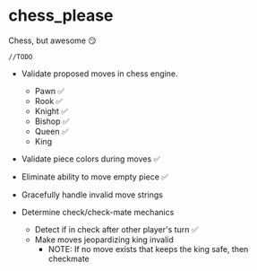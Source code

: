 # chess_please
Chess, but awesome :smirk:

`//TODO`
- Validate proposed moves in chess engine.
    - Pawn :white_check_mark:
    - Rook :white_check_mark:
    - Knight :white_check_mark:
    - Bishop :white_check_mark:
    - Queen :white_check_mark:
    - King

- Validate piece colors during moves :white_check_mark:
- Eliminate ability to move empty piece :white_check_mark:
- Gracefully handle invalid move strings
- Determine check/check-mate mechanics
    - Detect if in check after other player's turn :white_check_mark:
    - Make moves jeopardizing king invalid
        - NOTE: If no move exists that keeps the king safe, then checkmate